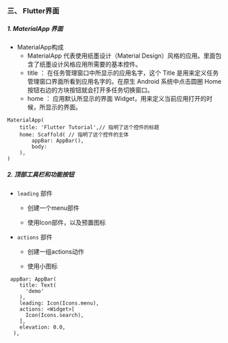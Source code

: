 ### 三、 Flutter界面


##### 1. MaterialApp 界面

* MaterialApp构成
	* MaterialApp 代表使用纸墨设计（Material Design）风格的应用。里面包含了纸墨设计风格应用所需要的基本控件。
	* title ： 在任务管理窗口中所显示的应用名字，这个 Title 是用来定义任务管理窗口界面所看到应用名字的。在原生 Android 系统中点击圆圈 Home 按钮右边的方块按钮就会打开多任务切换窗口。
	* home ： 应用默认所显示的界面 Widget，用来定义当前应用打开的时候，所显示的界面。


```
MaterialApp(
	title: 'Flutter Tutorial',// 指明了这个控件的标题
	home: Scaffold( // 指明了这个控件的主体
		appBar: AppBar(),
		body:
	),
)
```

##### 2. 顶部工具栏和功能按钮

* `leading` 部件

	* 创建一个menu部件
	
	* 使用Icon部件，以及预置图标

* `actions` 部件

	* 创建一组actions动作
	
	* 使用小图标

	

```
 appBar: AppBar(
    title: Text(
      'demo'
    ),
    leading: Icon(Icons.menu),
    actions: <Widget>[
      Icon(Icons.search),
    ],
    elevation: 0.0,
  ),
```

